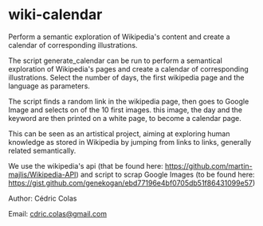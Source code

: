 # wiki-calendar
Perform a semantic exploration of Wikipedia's content and create a calendar of corresponding illustrations.

The script generate_calendar can be run to perform a semantical exploration of Wikipedia's pages and create a calendar
of corresponding illustrations. Select the number of days, the first wikipedia page and the language as parameters.

The script finds a random link in the wikipedia page, then goes to Google Image and selects on of the 10 first images.
this image, the day and the keyword are then printed on a white page, to become a calendar page.

This can be seen as an artistical project, aiming at exploring human knowledge as stored in Wikipedia by jumping from links
to links, generally related semantically. 

We use the wikipedia's api (that be found here: https://github.com/martin-majlis/Wikipedia-API) and script to scrap Google Images
(to be found here: https://gist.github.com/genekogan/ebd77196e4bf0705db51f86431099e57)

Author: Cédric Colas

Email: cdric.colas@gmail.com
